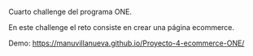 Cuarto challenge del programa ONE.

En este challenge el reto consiste en crear una página ecommerce.

Demo: https://manuvillanueva.github.io/Proyecto-4-ecommerce-ONE/